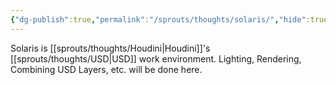 ```yaml
---
{"dg-publish":true,"permalink":"/sprouts/thoughts/solaris/","hide":true}
---
```


Solaris is [[sprouts/thoughts/Houdini\|Houdini]]'s [[sprouts/thoughts/USD\|USD]] work environment. Lighting, Rendering, Combining USD Layers, etc. will be done here.